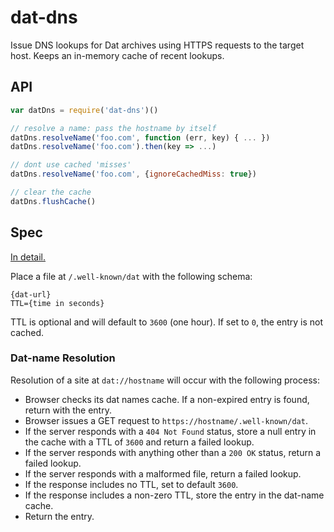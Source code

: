 # dat-dns

Issue DNS lookups for Dat archives using HTTPS requests to the target host. Keeps an in-memory cache of recent lookups.

## API

```js
var datDns = require('dat-dns')()

// resolve a name: pass the hostname by itself
datDns.resolveName('foo.com', function (err, key) { ... })
datDns.resolveName('foo.com').then(key => ...)

// dont use cached 'misses'
datDns.resolveName('foo.com', {ignoreCachedMiss: true})

// clear the cache
datDns.flushCache()
```

## Spec

[In detail.](https://github.com/beakerbrowser/beaker/wiki/Authenticated-Dat-URLs-and-HTTPS-to-Dat-Discovery)

Place a file at `/.well-known/dat` with the following schema:

```
{dat-url}
TTL={time in seconds}
```

TTL is optional and will default to `3600` (one hour). If set to `0`, the entry is not cached.

### Dat-name Resolution

Resolution of a site at `dat://hostname` will occur with the following process:

 - Browser checks its dat names cache. If a non-expired entry is found, return with the entry.
 - Browser issues a GET request to `https://hostname/.well-known/dat`.
 - If the server responds with a `404 Not Found` status, store a null entry in the cache with a TTL of `3600` and return a failed lookup.
 - If the server responds with anything other than a `200 OK` status, return a failed lookup.
 - If the server responds with a malformed file, return a failed lookup.
 - If the response includes no TTL, set to default `3600`.
 - If the response includes a non-zero TTL, store the entry in the dat-name cache.
 - Return the entry.